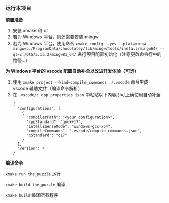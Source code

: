 ### 运行本项目

**前置准备**

1. 安装 xmake 和 qt
2. 若为 Windows 平台，则还需要安装 mingw
3. 若为 Windows 平台，使用命令 `xmake config --yes --plat=mingw --mingw=c:/ProgramData/chocolatey/lib/mingw/tools/install/mingw64/ --qt=c:/Qt5/5.15.2/mingw81_64/` 进行项目配置初始化（注意更改命令行中的路径...）

**为 Windows 平台的 vscode 配置自动补全以改进开发体验（可选）**

1. 使用 `xmake project --kind=compile_commands ./.vscode` 命令生成 vscode 辅助文件（编译命令解析）
2. 在 `.vscode/c_cpp_properties.json` 中粘贴以下内容即可正确使用自动补全
   ```
   {
     "configurations": [
       {
         "compilerPath": "<your configuration>",
         "cppStandard": "gnu++17",
         "intelliSenseMode": "windows-gcc-x64",
         "compileCommands": ".vscode/compile_commands.json",
         "cStandard": "c17"
       }
     ],
     "version": 4
   }
   ```

**编译命令**

`xmake run the_puzzle` 运行

`xmake build the_puzzle` 编译

`xmake build` 编译所有程序
